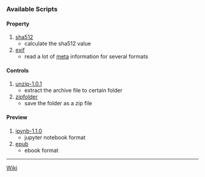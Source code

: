 ### Available Scripts

#### Property

1. [sha512](https://github.com/ccseer/Seer-Scripts/releases/download/Scripts/sha512.zip)
    - calculate the sha512 value
2. [exif](https://github.com/ccseer/Seer-Scripts/releases/download/Scripts/exif.zip)
    - read a lot of [meta](https://exiftool.org/) information for several formats

#### Controls

1. [unzip-1.0.1](https://github.com/ccseer/Seer-Scripts/releases/download/Scripts/unzip-1.0.1.zip)
    - extract the archive file to certain folder
2. [zipfolder](https://github.com/ccseer/Seer-Scripts/releases/download/Scripts/zipfolder.zip)
    - save the folder as a zip file

#### Preview

1. [ipynb-1.1.0](https://github.com/ccseer/Seer-Scripts/releases/download/Scripts/ipynb-1.1.0.zip)
    - jupyter notebook format
2. [epub](https://github.com/ccseer/Seer-Scripts/releases/download/Scripts/epub.zip)
    - ebook format

---

[Wiki](https://github.com/ccseer/Seer/wiki/7.-Scripts)
